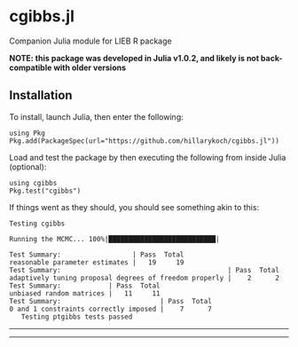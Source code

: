 # cgibbs.jl

Companion Julia module for LIEB R package

**NOTE: this package was developed in Julia v1.0.2, and likely is not back-compatible with older versions**

## Installation

To install, launch Julia, then enter the following:

```{julia}
using Pkg
Pkg.add(PackageSpec(url="https://github.com/hillarykoch/cgibbs.jl"))
```

Load and test the package by then executing the following from inside Julia (optional):
```{julia}
using cgibbs
Pkg.test("cgibbs")
```
If things went as they should, you should see something akin to this:
```console
Testing cgibbs

Running the MCMC... 100%|███████████████████████████|

Test Summary:                  | Pass  Total
reasonable parameter estimates |   19     19
Test Summary:                                          | Pass  Total
adaptively tuning proposal degrees of freedom properly |    2      2
Test Summary:            | Pass  Total
unbiased random matrices |   11     11
Test Summary:                         | Pass  Total
0 and 1 constraints correctly imposed |    7      7
   Testing ptgibbs tests passed 
```


---------------------------------------------------------------------------------------------------------------------------------------

---------------------------------------------------------------------------------------------------------------------------------------
